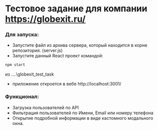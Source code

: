 # Тестовое задание для компании https://globexit.ru/
### Для запуска:
- Запустите файл из архива сервера, который находится в корне репозитория. (server.js)
- Запустите данный React проект командой:
``` cmd
npm start
```
из ....\globexit_test_task
- приложение откроется в вебе http://localhost:3001/
### Функционал:
- Загрузка пользователей по API
- Фильтрация пользователей по Имени, Email или номеру телефона
- Открытие подробной информации в виде кастомного модального окна.

